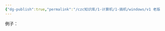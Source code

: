 ```yaml
---
{"dg-publish":true,"permalink":"/czc知识库/1-计算机/1-搞机/windows/v1 老版/bat-开机自动启动某exe文件，以管理员权限.txt/","dgPassFrontmatter":true,"created":"2024-06-18T17:45:20.256+08:00","updated":"2024-12-08T12:34:13.009+08:00"}
---
```



例子：



